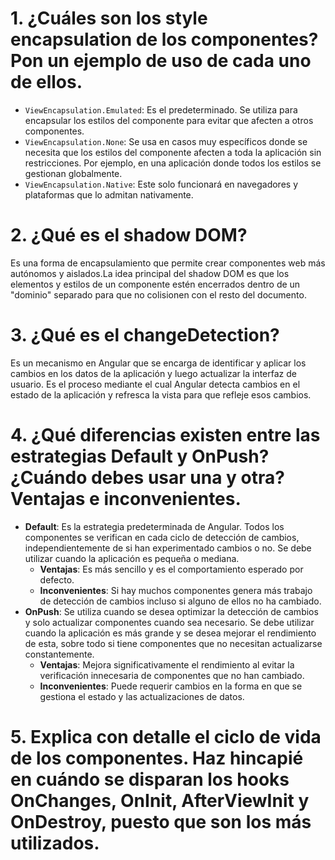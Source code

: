 # 1. ¿Cuáles son los style encapsulation de los componentes? Pon un ejemplo de uso de cada uno de ellos.
* `ViewEncapsulation.Emulated`: Es el predeterminado. Se utiliza para encapsular los estilos del componente para evitar que afecten a otros componentes.
* `ViewEncapsulation.None`: Se usa en casos muy específicos donde se necesita que los estilos del componente afecten a toda la aplicación sin restricciones. Por ejemplo, en una aplicación donde todos los estilos se gestionan globalmente.
* `ViewEncapsulation.Native`: Este solo funcionará en navegadores y plataformas que lo admitan nativamente.

# 2. ¿Qué es el shadow DOM?
Es una forma de encapsulamiento que permite crear componentes web más autónomos y aislados.La idea principal del shadow DOM es que los elementos y estilos de un componente estén encerrados dentro de un "dominio" separado para que no colisionen con el resto del documento.

# 3. ¿Qué es el changeDetection?
 Es un mecanismo en Angular que se encarga de identificar y aplicar los cambios en los datos de la aplicación y luego actualizar la interfaz de usuario. Es el proceso mediante el cual Angular detecta cambios en el estado de la aplicación y refresca la vista para que refleje esos cambios.

# 4. ¿Qué diferencias existen entre las estrategias Default y OnPush? ¿Cuándo debes usar una y otra? Ventajas e inconvenientes.
* **Default**: Es la estrategia predeterminada de Angular. Todos los componentes se verifican en cada ciclo de detección de cambios, independientemente de si han experimentado cambios o no. Se debe utilizar cuando la aplicación es pequeña o mediana.
    * **Ventajas**: Es más sencillo y es el comportamiento esperado por defecto.
    * **Inconvenientes**: Si hay muchos componentes genera más trabajo de detección de cambios incluso si alguno de ellos no ha cambiado.
* **OnPush**: Se utiliza cuando se desea optimizar la detección de cambios y solo actualizar componentes cuando sea necesario. 
Se debe utilizar cuando la aplicación es más grande y se desea mejorar el rendimiento de esta, sobre todo si tiene componentes que no necesitan actualizarse constantemente.
    * **Ventajas**: Mejora significativamente el rendimiento al evitar la verificación innecesaria de componentes que no han cambiado.
    * **Inconvenientes**: Puede requerir cambios en la forma en que se gestiona el estado y las actualizaciones de datos.

# 5. Explica con detalle el ciclo de vida de los componentes. Haz hincapié en cuándo se disparan los hooks OnChanges, OnInit, AfterViewInit y OnDestroy, puesto que son los más utilizados.
